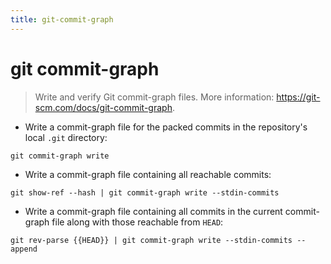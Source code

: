 ```yaml
---
title: git-commit-graph
---
```

# git commit-graph

> Write and verify Git commit-graph files.
> More information: <https://git-scm.com/docs/git-commit-graph>.

- Write a commit-graph file for the packed commits in the repository's local `.git` directory:

`git commit-graph write`

- Write a commit-graph file containing all reachable commits:

`git show-ref --hash | git commit-graph write --stdin-commits`

- Write a commit-graph file containing all commits in the current commit-graph file along with those reachable from `HEAD`:

`git rev-parse {{HEAD}} | git commit-graph write --stdin-commits --append`

